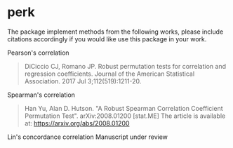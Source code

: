 # perk

The package implement methods from the following works, please include citations accordingly if you would like use this package in your work.

Pearson's correlation
>DiCiccio CJ, Romano JP. Robust permutation tests for correlation and regression coefficients. Journal of the American Statistical Association. 2017 Jul 3;112(519):1211-20.

Spearman's correlation
>Han Yu, Alan D. Hutson. "A Robust Spearman Correlation Coefficient Permutation Test". arXiv:2008.01200 [stat.ME]
The article is available at: https://arxiv.org/abs/2008.01200

Lin's concordance correlation
Manuscript under review
